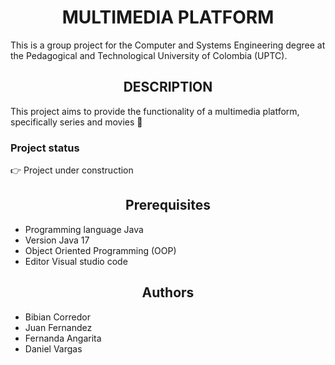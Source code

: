<h1 align="center"> MULTIMEDIA PLATFORM </h1> 
This is a group project for the Computer and Systems Engineering degree at the Pedagogical and Technological University of Colombia (UPTC).
<h2 align="center"> DESCRIPTION </h2>
This project aims to provide the functionality of a multimedia platform, specifically series and movies 🎥
<h3> Project status</h3>
👉  Project under construction 
<h2 align="center" > Prerequisites </h2> 

 - Programming language Java 
 - Version Java 17 
 - Object Oriented Programming (OOP) 
 - Editor Visual studio code 
<h2 align="center" >  Authors </h2>

- Bibian Corredor
- Juan Fernandez
- Fernanda Angarita
- Daniel Vargas


